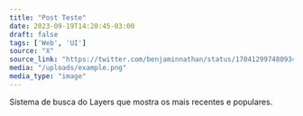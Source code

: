 ```yaml
---
title: "Post Teste"
date: 2023-09-19T14:20:45-03:00
draft: false
tags: ['Web', 'UI']
source: "X"
source_link: "https://twitter.com/benjaminnathan/status/1704129974809346076"
media: "/uploads/example.png"
media_type: "image"
---
```


Sistema de busca do Layers que mostra os mais recentes e populares.